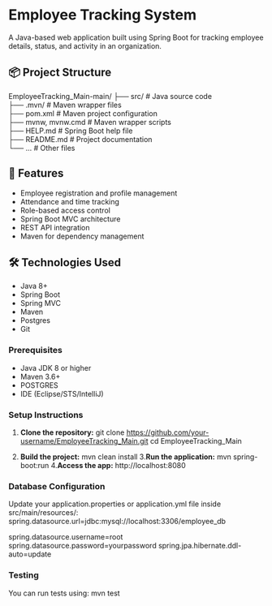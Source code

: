

# Employee Tracking System

A Java-based web application built using Spring Boot for tracking employee details, status, and activity in an organization.

## 📦 Project Structure

EmployeeTracking_Main-main/
├── src/                      # Java source code  
├── .mvn/                     # Maven wrapper files  
├── pom.xml                   # Maven project configuration  
├── mvnw, mvnw.cmd            # Maven wrapper scripts  
├── HELP.md                   # Spring Boot help file  
├── README.md                 # Project documentation  
└── ...                       # Other files



## 🚀 Features

- Employee registration and profile management
- Attendance and time tracking
- Role-based access control
- Spring Boot MVC architecture
- REST API integration
- Maven for dependency management

## 🛠️ Technologies Used

- Java 8+
- Spring Boot
- Spring MVC
- Maven
- Postgres
- Git

### Prerequisites

- Java JDK 8 or higher
- Maven 3.6+
- POSTGRES
- IDE (Eclipse/STS/IntelliJ)

### Setup Instructions

1. **Clone the repository:**
   git clone https://github.com/your-username/EmployeeTracking_Main.git
   cd EmployeeTracking_Main

2. **Build the project:**
   mvn clean install
3.**Run the application:**
   mvn spring-boot:run
4.**Access the app:**
   http://localhost:8080

### Database Configuration
Update your application.properties or application.yml file inside src/main/resources/:
 spring.datasource.url=jdbc:mysql://localhost:3306/employee_db
 
spring.datasource.username=root
spring.datasource.password=yourpassword
spring.jpa.hibernate.ddl-auto=update

### Testing
You can run tests using:
         mvn test




